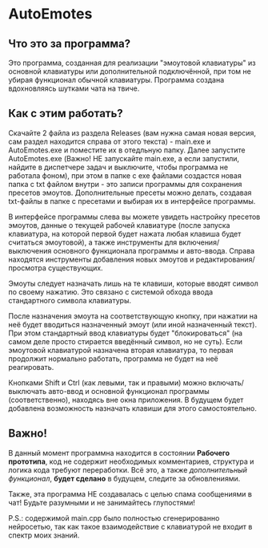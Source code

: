 # AutoEmotes

## Что это за программа?
Это программа, созданная для реализации "эмоутовой клавиатуры" из основной клавиатуры или дополнительной подключённой, при том не убирая функционал обычной клавиатуры.
Программа создана вдохновляясь шутками чата на твиче.

## Как с этим работать?
Скачайте 2 файла из раздела Releases (вам нужна самая новая версия, сам раздел находится справа от этого текста) - main.exe и AutoEmotes.exe и поместите их в отедльную папку. Далее запустите AutoEmotes.exe (Важно! НЕ запускайте main.exe, а если запустили, найдите в диспетчере задач и выключите, чтобы программа не работала фоном), при этом в папке с exe файлами создастся новая папка с txt файлом внутри - это записи программы для сохранения пресетов эмоутов. Дополнительные пресеты можно делать, создавая txt-файлы в папке с пресетами и выбирая их в интерфейсе программы.

В интерфейсе программы слева вы можете увидеть настройку пресетов эмоутов, данные о текущей рабочей клавиатуре (после запуска клавиатура, на которой первой будет нажата любая клавиша будет считаться эмоутовой), а также инструменты для включения/выключения основного функционала программы и авто-ввода. Справа находятся инструменты добавления новых эмоутов и редактирования/просмотра существующих.

Эмоуты следует назначать лишь на те клавиши, которые вводят символ по своему нажатию. Это связано с системой обхода ввода стандартного символа клавиатуры.

После назначения эмоута на соответствующую кнопку, при нажатии на неё будет вводиться назначенный эмоут (или иной назначенный текст). При этом стандартный ввод клавиатуры будет "блокироваться" (на самом деле просто стирается введённый символ, но не суть). Если эмоутовой клавиатурой назначена вторая клавиатура, то первая продолжит нормально работать, программа не будет на неё реагировать.

Кнопками Shift и Ctrl (как левыми, так и правыми) можно включать/выключать авто-ввод и основной функционал программы (соответственно), находясь вне окна приложения. В будущем будет добавлена возможность назначать клавиши для этого самостоятельно.

## Важно!
В данный момент программна находится в состоянии **Рабочего прототипа**, код не содержит необходимых комментариев, структура и логика кода требуют переработки.
Всё это, а также *дополнительный функционал*, **будет сделано** в будущем, следите за обновлениями.

Также, эта программа НЕ создавалась с целью спама сообщениями в чат! Будьте разумными и не занимайтесь глупостями!

P.S.: содержимой main.cpp было полностью сгенерированно нейросетью, так как такое взаимодействие с клавиатурой не входит в спектр моих знаний.
